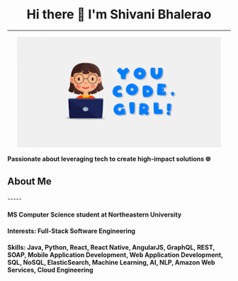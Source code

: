 ### <h1 align="center"> Hi there 👋 I'm Shivani Bhalerao </h1>
-----
<p align="center">
  <img width="460" height="250" src="https://github.com/ShivaniBhalerao/ShivaniBhalerao/blob/main/coding%20girl.png">
</p>

<b> Passionate about leveraging tech to create high-impact solutions 🌐 </b>

<h2> About Me </h2>
-----
<h4> MS Computer Science student at Northeastern University</h4>
<h4> Interests: Full-Stack Software Engineering</h4>

<h4> Skills: Java, Python, React, React Native, AngularJS, GraphQL, REST, SOAP, Mobile Application Development, Web Application Development, SQL, NoSQL, ElasticSearch, Machine Learning, AI, NLP, Amazon Web Services, Cloud Engineering </h4>

<!--
**ShivaniBhalerao/ShivaniBhalerao** is a ✨ _special_ ✨ repository because its `README.md` (this file) appears on your GitHub profile.

Here are some ideas to get you started:

- 🔭 I’m currently working on ...
- 🌱 I’m currently learning ...
- 👯 I’m looking to collaborate on ...
- 🤔 I’m looking for help with ...
- 💬 Ask me about ...
- 📫 How to reach me: ...
- 😄 Pronouns: ...
- ⚡ Fun fact: ...
![alt text](https://github.com/ShivaniBhalerao/ShivaniBhalerao/blob/main/coding%20girl.png)
-->
